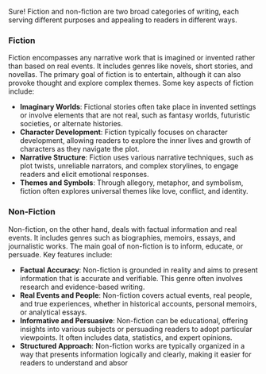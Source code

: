 Sure! Fiction and non-fiction are two broad categories of writing, each serving different purposes and appealing to readers in different ways.

### Fiction

Fiction encompasses any narrative work that is imagined or invented rather than based on real events. It includes genres like novels, short stories, and novellas. The primary goal of fiction is to entertain, although it can also provoke thought and explore complex themes. Some key aspects of fiction include:

- **Imaginary Worlds**: Fictional stories often take place in invented settings or involve elements that are not real, such as fantasy worlds, futuristic societies, or alternate histories.
- **Character Development**: Fiction typically focuses on character development, allowing readers to explore the inner lives and growth of characters as they navigate the plot.
- **Narrative Structure**: Fiction uses various narrative techniques, such as plot twists, unreliable narrators, and complex storylines, to engage readers and elicit emotional responses.
- **Themes and Symbols**: Through allegory, metaphor, and symbolism, fiction often explores universal themes like love, conflict, and identity.

### Non-Fiction

Non-fiction, on the other hand, deals with factual information and real events. It includes genres such as biographies, memoirs, essays, and journalistic works. The main goal of non-fiction is to inform, educate, or persuade. Key features include:

- **Factual Accuracy**: Non-fiction is grounded in reality and aims to present information that is accurate and verifiable. This genre often involves research and evidence-based writing.
- **Real Events and People**: Non-fiction covers actual events, real people, and true experiences, whether in historical accounts, personal memoirs, or analytical essays.
- **Informative and Persuasive**: Non-fiction can be educational, offering insights into various subjects or persuading readers to adopt particular viewpoints. It often includes data, statistics, and expert opinions.
- **Structured Approach**: Non-fiction works are typically organized in a way that presents information logically and clearly, making it easier for readers to understand and absor
